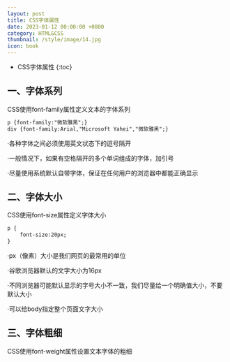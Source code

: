 ```yaml
---
layout: post
title: CSS字体属性
date: 2023-01-12 00:00:00 +0800
category: HTML&CSS
thumbnail: /style/image/14.jpg
icon: book
---
```



* CSS字体属性
{:toc}

## 一、字体系列
CSS使用font-family属性定义文本的字体系列  

```html
p {font-family:"微软雅黑";}
div {font-family:Arial,"Microsoft Yahei","微软雅黑";}
```
·各种字体之间必须使用英文状态下的逗号隔开  

·一般情况下，如果有空格隔开的多个单词组成的字体，加引号  

·尽量使用系统默认自带字体，保证在任何用户的浏览器中都能正确显示  

## 二、字体大小
CSS使用font-size属性定义字体大小  

```html
p {
    font-size:20px;
}
```
·px（像素）大小是我们网页的最常用的单位  

·谷歌浏览器默认的文字大小为16px  

·不同浏览器可能默认显示的字号大小不一致，我们尽量给一个明确值大小，不要默认大小  

·可以给body指定整个页面文字大小  

## 三、字体粗细  
CSS使用font-weight属性设置文本字体的粗细  

